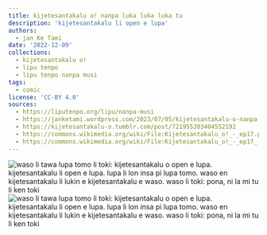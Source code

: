 ```yaml
---
title: kijetesantakalu o! nanpa luka luka luka tu
description: 'kijetesantakalu li open e lupa'
authors:
  - jan Ke Tami
date: '2022-12-09'
collections:
  - kijetesantakalu o!
  - lipu tenpo
  - lipu tenpo nanpa musi
tags:
  - comic
license: 'CC-BY 4.0'
sources:
  - https://liputenpo.org/lipu/nanpa-musi
  - https://janketami.wordpress.com/2023/07/05/kijetesantakalu-o-nanpa-luka-luka-luka-tu/
  - https://kijetesantakalu-o.tumblr.com/post/721955303404552192
  - https://commons.wikimedia.org/wiki/File:Kijetesantakalu_o!_-_ep17.png
  - https://commons.wikimedia.org/wiki/File:Kijetesantakalu_o!_-_ep17_(sitelen_pona).png
---
```


![waso li tawa lupa tomo li toki: kijetesantakalu o open e lupa. kijetesantakalu li open e lupa. lupa li lon insa pi lupa tomo. waso en kijetesantakalu li lukin e kijetesantakalu e waso. waso li toki: pona, ni la mi tu li ken toki](https://upload.wikimedia.org/wikipedia/commons/e/e9/Kijetesantakalu_o%21_-_ep17.png)
![waso li tawa lupa tomo li toki: kijetesantakalu o open e lupa. kijetesantakalu li open e lupa. lupa li lon insa pi lupa tomo. waso en kijetesantakalu li lukin e kijetesantakalu e waso. waso li toki: pona, ni la mi tu li ken toki](https://upload.wikimedia.org/wikipedia/commons/8/89/Kijetesantakalu_o%21_-_ep17_%28sitelen_pona%29.png)